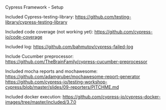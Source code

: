 Cypress Framework - Setup

Included Cypress-testing-library:
https://github.com/testing-library/cypress-testing-library

Included code coverage (not working yet):
https://github.com/cypress-io/code-coverage

Included log:
https://github.com/bahmutov/cypress-failed-log

Include Cucumber preprocessor:
https://github.com/TheBrainFamily/cypress-cucumber-preprocessor

Included mocha reports and mochawesome:
https://github.com/adamgruber/mochawesome-report-generator
https://github.com/cypress-io/testing-workshop-cypress/blob/master/slides/09-reporters/PITCHME.md

Included docker execution:
https://github.com/cypress-io/cypress-docker-images/tree/master/included/3.7.0